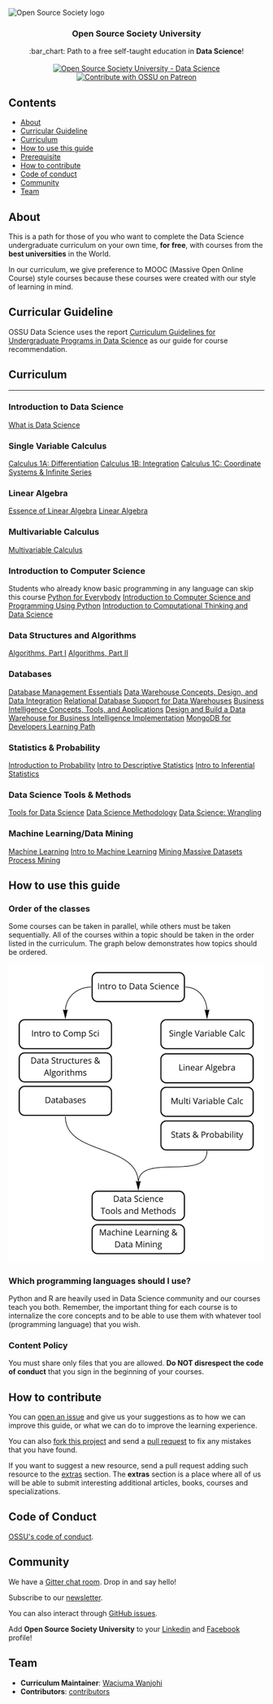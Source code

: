![Open Source Society logo](http://i.imgur.com/kYYCXtC.png)

<h3 align="center">Open Source Society University</h3>
<p align="center">
  :bar_chart: Path to a free self-taught education in <strong>Data Science</strong>!
  <br><br>
  <a href="https://github.com/open-source-society/data-science">
    <img alt="Open Source Society University - Data Science" src="https://img.shields.io/badge/OSSU-data--science-blue.svg">
  </a>
  <a href="https://www.patreon.com/ossu">
	  <img alt="Contribute with OSSU on Patreon" src="https://img.shields.io/badge/Patreon-contribute-yellow.svg">
  </a>
</p>


## Contents

- [About](#about)
- [Curricular Guideline](#curricular-guideline)
- [Curriculum](#curriculum)
- [How to use this guide](#how-to-use-this-guide)
- [Prerequisite](#prerequisite)
- [How to contribute](#how-to-contribute)
- [Code of conduct](#code-of-conduct)
- [Community](#community)
- [Team](#team)

## About

This is a path for those of you who want to complete the Data Science undergraduate curriculum on your own time, **for free**, with courses from the **best universities** in the World.

In our curriculum, we give preference to MOOC (Massive Open Online Course) style courses because these courses were created with our style of learning in mind.

## Curricular Guideline

OSSU Data Science uses the report [Curriculum Guidelines for Undergraduate Programs in Data Science](https://www.amstat.org/asa/files/pdfs/EDU-DataScienceGuidelines.pdf) as our guide for course recommendation.

## Curriculum

---

### Introduction to Data Science
[What is Data Science](https://www.coursera.org/learn/what-is-datascience)

### Single Variable Calculus
[Calculus 1A: Differentiation](https://www.edx.org/course/calculus-1a-differentiation-mitx-18-01-1x)
[Calculus 1B: Integration](https://www.edx.org/course/calculus-1b-integration-mitx-18-01-2x)
[Calculus 1C: Coordinate Systems & Infinite Series](https://www.edx.org/course/calculus-1c-coordinate-systems-infinite-mitx-18-01-3x)

### Linear Algebra
[Essence of Linear Algebra](https://www.youtube.com/playlist?list=PLZHQObOWTQDPD3MizzM2xVFitgF8hE_ab)
[Linear Algebra](https://ocw.mit.edu/courses/mathematics/18-06sc-linear-algebra-fall-2011/)

### Multivariable Calculus
[Multivariable Calculus](http://ocw.mit.edu/courses/mathematics/18-02sc-multivariable-calculus-fall-2010/index.htm)

### Introduction to Computer Science
Students who already know basic programming in any language can skip this course
[Python for Everybody](https://www.py4e.com/) 
[Introduction to Computer Science and Programming Using Python](https://www.edx.org/course/introduction-computer-science-mitx-6-00-1x-7)
[Introduction to Computational Thinking and Data Science](https://www.edx.org/course/introduction-computational-thinking-data-mitx-6-00-2x-3)

### Data Structures and Algorithms
[Algorithms, Part I](https://www.coursera.org/learn/algorithms-part1)
[Algorithms, Part II](https://www.coursera.org/learn/algorithms-part2)

### Databases
[Database Management Essentials](https://www.coursera.org/learn/database-management)
[Data Warehouse Concepts, Design, and Data Integration](https://www.coursera.org/learn/dwdesign)
[Relational Database Support for Data Warehouses](https://www.coursera.org/learn/dwrelational)
[Business Intelligence Concepts, Tools, and Applications](https://www.coursera.org/learn/business-intelligence-tools)
[Design and Build a Data Warehouse for Business Intelligence Implementation](https://www.coursera.org/learn/data-warehouse-bi-building)
[MongoDB for Developers Learning Path](https://university.mongodb.com/learning_paths/developer)

### Statistics & Probability
[Introduction to Probability](https://projects.iq.harvard.edu/stat110/home)
[Intro to Descriptive Statistics](https://www.udacity.com/course/intro-to-descriptive-statistics--ud827)
[Intro to Inferential Statistics](https://www.udacity.com/course/intro-to-inferential-statistics--ud201)

### Data Science Tools & Methods
[Tools for Data Science](https://www.coursera.org/learn/open-source-tools-for-data-science)
[Data Science Methodology](https://www.coursera.org/learn/data-science-methodology)
[Data Science: Wrangling](https://www.edx.org/course/data-science-wrangling)

### Machine Learning/Data Mining
[Machine Learning](https://www.coursera.org/learn/machine-learning)
[Intro to Machine Learning](https://www.udacity.com/course/intro-to-machine-learning--ud120)
[Mining Massive Datasets](https://www.edx.org/course/mining-massive-datasets)
[Process Mining](https://www.coursera.org/learn/process-mining)

## How to use this guide

### Order of the classes

Some courses can be taken in parallel, while others must be taken sequentially. All of the courses within a topic should be taken in the order listed in the curriculum. The graph below demonstrates how topics should be ordered.

![Topic Progression Graph](topic_progression_graph.jpg)

### Which programming languages should I use?

Python and R are heavily used in Data Science community and our courses teach you both. Remember, the important thing for each course is to internalize the core concepts and to be able to use them with whatever tool (programming language) that you wish.

### Content Policy

You must share only files that you are allowed. **Do NOT disrespect the code of conduct** that you sign in the beginning of your courses.

## How to contribute

You can [open an issue](https://help.github.com/articles/creating-an-issue/) and give us your suggestions as to how we can improve this guide, or what we can do to improve the learning experience.

You can also [fork this project](https://help.github.com/articles/fork-a-repo/) and send a [pull request](https://help.github.com/articles/using-pull-requests/) to fix any mistakes that you have found.

If you want to suggest a new resource, send a pull request adding such resource to the [extras](https://github.com/open-source-society/data-science/tree/master/extras) section. The **extras** section is a place where all of us will be able to submit interesting additional articles, books, courses and specializations.

## Code of Conduct
[OSSU's code of conduct](https://github.com/ossu/code-of-conduct).

## Community

We have a [Gitter chat room](https://gitter.im/open-source-society/data-science). Drop in and say hello!

Subscribe to our [newsletter](https://tinyletter.com/ossu).

You can also interact through [GitHub issues](https://github.com/open-source-society/data-science/issues).

Add **Open Source Society University** to your [Linkedin](https://www.linkedin.com/school/11272443/) and [Facebook](https://www.facebook.com/ossuniversity) profile!

## Team

* **Curriculum Maintainer**: [Waciuma Wanjohi](https://github.com/waciumawanjohi)
* **Contributors**: [contributors](https://github.com/open-source-society/data-science/graphs/contributors)
